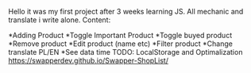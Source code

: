 Hello it was my first project after 3 weeks learning JS. All mechanic and translate i write alone. Content:

*Adding Product
*Toggle Important Product
*Toggle buyed product
*Remove product
*Edit product (name etc)
*Filter product
*Change translate PL/EN
*See data time
TODO: LocalStorage and Optimalization
https://swapperdev.github.io/Swapper-ShopList/
